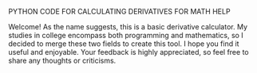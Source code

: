 PYTHON CODE FOR CALCULATING DERIVATIVES FOR MATH HELP

Welcome! As the name suggests, this is a basic derivative calculator. My studies in college encompass both programming and mathematics, so I decided to merge these two fields to create this tool. I hope you find it useful and enjoyable. Your feedback is highly appreciated, so feel free to share any thoughts or criticisms.
